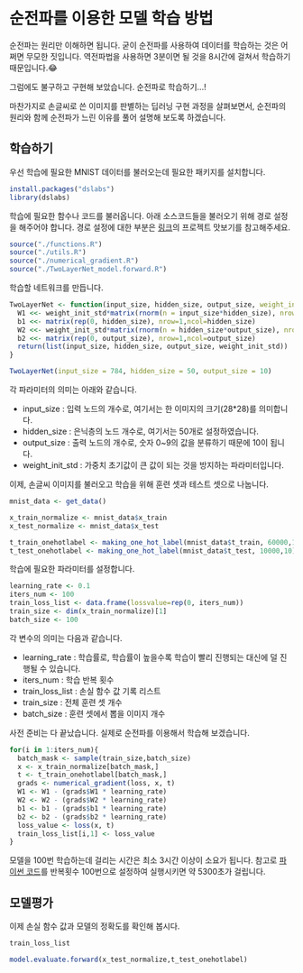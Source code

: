 # 순전파를 이용한 모델 학습 방법

순전파는 원리만 이해하면 됩니다. 굳이 순전파를 사용하여 데이터를 학습하는 것은 어쩌면 무모한 짓입니다. 역전파법을 사용하면 3분이면 될 것을 8시간에 걸쳐서 학습하기 때문입니다.😂

그럼에도 불구하고 구현해 보았습니다. 순전파로 학습하기...!

마찬가지로 손글씨로 쓴 이미지를 판별하는 딥러닝 구현 과정을 살펴보면서, 순전파의 원리와 함께 순전파가 느린 이유를 풀어 설명해 보도록 하겠습니다.


## 학습하기

우선 학습에 필요한 MNIST 데이터를 불러오는데 필요한 패키지를 설치합니다.

```R
install.packages("dslabs")
library(dslabs)
```

학습에 필요한 함수나 코드를 불러옵니다. 아래 소스코드들을 불러오기 위해 경로 설정을 해주어야 합니다. 경로 설정에 대한 부분은 [링크](https://github.com/LOPES-HUFS/DeepLearningFromForR/blob/master/README.md)의 프로젝트 맛보기를 참고해주세요.

```R
source("./functions.R")
source("./utils.R")
source("./numerical_gradient.R")
source("./TwoLayerNet_model.forward.R")
```

학습할 네트워크를 만듭니다. 

```R
TwoLayerNet <- function(input_size, hidden_size, output_size, weight_init_std = 0.01) {
  W1 <<- weight_init_std*matrix(rnorm(n = input_size*hidden_size), nrow = input_size, ncol = hidden_size)
  b1 <<- matrix(rep(0, hidden_size), nrow=1,ncol=hidden_size)
  W2 <<- weight_init_std*matrix(rnorm(n = hidden_size*output_size), nrow = hidden_size, ncol = output_size)
  b2 <<- matrix(rep(0, output_size), nrow=1,ncol=output_size)
  return(list(input_size, hidden_size, output_size, weight_init_std))
}

TwoLayerNet(input_size = 784, hidden_size = 50, output_size = 10)
```

각 파라미터의 의미는 아래와 같습니다.
 * input_size : 입력 노드의 개수로, 여기서는 한 이미지의 크기(28*28)를 의미합니다. 
 * hidden_size : 은닉층의 노드 개수로, 여기서는 50개로 설정하였습니다.
 * output_size : 출력 노드의 개수로, 숫자 0~9의 값을 분류하기 때문에 10이 됩니다.
 * weight_init_std : 가중치 초기값이 큰 값이 되는 것을 방지하는 파라미터입니다.


이제, 손글씨 이미지를 불러오고 학습을 위해 훈련 셋과 테스트 셋으로 나눕니다.
```R
mnist_data <- get_data()

x_train_normalize <- mnist_data$x_train
x_test_normalize <- mnist_data$x_test

t_train_onehotlabel <- making_one_hot_label(mnist_data$t_train, 60000,10)
t_test_onehotlabel <- making_one_hot_label(mnist_data$t_test, 10000,10)
```

학습에 필요한 파라미터를 설정합니다.

```R
learning_rate <- 0.1
iters_num <- 100
train_loss_list <- data.frame(lossvalue=rep(0, iters_num))
train_size <- dim(x_train_normalize)[1]
batch_size <- 100
```
 각 변수의 의미는 다음과 같습니다.

 * learning_rate : 학습률로, 학습률이 높을수록 학습이 빨리 진행되는 대신에 덜 진행될 수 있습니다.
 * iters_num : 학습 반복 횟수
 * train_loss_list : 손실 함수 값 기록 리스트
 * train_size : 전체 훈련 셋 개수
 * batch_size : 훈련 셋에서 뽑을 이미지 개수

사전 준비는 다 끝났습니다. 실제로 순전파를 이용해서 학습해 보겠습니다.

```R
for(i in 1:iters_num){
  batch_mask <- sample(train_size,batch_size)
  x <- x_train_normalize[batch_mask,]
  t <- t_train_onehotlabel[batch_mask,]
  grads <- numerical_gradient(loss, x, t)
  W1 <- W1 - (grads$W1 * learning_rate)
  W2 <- W2 - (grads$W2 * learning_rate)
  b1 <- b1 - (grads$b1 * learning_rate)
  b2 <- b2 - (grads$b2 * learning_rate)
  loss_value <- loss(x, t)
  train_loss_list[i,1] <- loss_value
}
```

모델을 100번 학습하는데 걸리는 시간은 최소 3시간 이상이 소요가 됩니다. 참고로 [파이썬 코드](https://github.com/oreilly-japan/deep-learning-from-scratch/blob/master/ch04/two_layer_net.py)를 반복횟수 100번으로 설정하여 실행시키면 약 5300초가 걸립니다.

## 모델평가

이제 손실 함수 값과 모델의 정확도를 확인해 봅시다.

```R
train_loss_list

model.evaluate.forward(x_test_normalize,t_test_onehotlabel)
```
